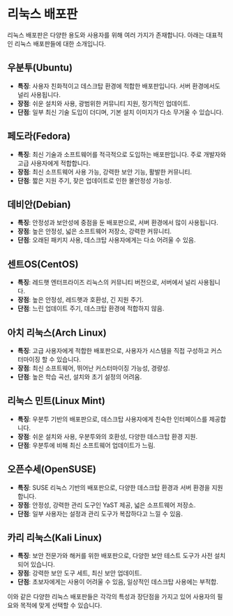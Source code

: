 # 리눅스 배포판

리눅스 배포판은 다양한 용도와 사용자를 위해 여러 가지가 존재합니다. 아래는 대표적인 리눅스 배포판들에 대한 소개입니다.

## 우분투(Ubuntu)

- **특징**: 사용자 친화적이고 데스크탑 환경에 적합한 배포판입니다. 서버 환경에서도 널리 사용됩니다.
- **장점**: 쉬운 설치와 사용, 광범위한 커뮤니티 지원, 정기적인 업데이트.
- **단점**: 일부 최신 기술 도입이 더디며, 기본 설치 이미지가 다소 무거울 수 있습니다.

## 페도라(Fedora)

- **특징**: 최신 기술과 소프트웨어를 적극적으로 도입하는 배포판입니다. 주로 개발자와 고급 사용자에게 적합합니다.
- **장점**: 최신 소프트웨어 사용 가능, 강력한 보안 기능, 활발한 커뮤니티.
- **단점**: 짧은 지원 주기, 잦은 업데이트로 인한 불안정성 가능성.

## 데비안(Debian)

- **특징**: 안정성과 보안성에 중점을 둔 배포판으로, 서버 환경에서 많이 사용됩니다.
- **장점**: 높은 안정성, 넓은 소프트웨어 저장소, 강력한 커뮤니티.
- **단점**: 오래된 패키지 사용, 데스크탑 사용자에게는 다소 어려울 수 있음.

## 센트OS(CentOS)

- **특징**: 레드햇 엔터프라이즈 리눅스의 커뮤니티 버전으로, 서버에서 널리 사용됩니다.
- **장점**: 높은 안정성, 레드햇과 호환성, 긴 지원 주기.
- **단점**: 느린 업데이트 주기, 데스크탑 환경에 적합하지 않음.

## 아치 리눅스(Arch Linux)

- **특징**: 고급 사용자에게 적합한 배포판으로, 사용자가 시스템을 직접 구성하고 커스터마이징 할 수 있습니다.
- **장점**: 최신 소프트웨어, 뛰어난 커스터마이징 가능성, 경량성.
- **단점**: 높은 학습 곡선, 설치와 초기 설정의 어려움.

## 리눅스 민트(Linux Mint)

- **특징**: 우분투 기반의 배포판으로, 데스크탑 사용자에게 친숙한 인터페이스를 제공합니다.
- **장점**: 쉬운 설치와 사용, 우분투와의 호환성, 다양한 데스크탑 환경 지원.
- **단점**: 우분투에 비해 최신 소프트웨어 업데이트가 느림.

## 오픈수세(OpenSUSE)

- **특징**: SUSE 리눅스 기반의 배포판으로, 다양한 데스크탑 환경과 서버 환경을 지원합니다.
- **장점**: 안정성, 강력한 관리 도구인 YaST 제공, 넓은 소프트웨어 저장소.
- **단점**: 일부 사용자는 설정과 관리 도구가 복잡하다고 느낄 수 있음.

## 카리 리눅스(Kali Linux)

- **특징**: 보안 전문가와 해커를 위한 배포판으로, 다양한 보안 테스트 도구가 사전 설치되어 있습니다.
- **장점**: 강력한 보안 도구 세트, 최신 보안 업데이트.
- **단점**: 초보자에게는 사용이 어려울 수 있음, 일상적인 데스크탑 사용에는 부적합.

이와 같은 다양한 리눅스 배포판들은 각각의 특성과 장단점을 가지고 있어 사용자의 필요와 목적에 맞게 선택할 수 있습니다.
